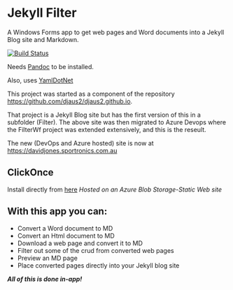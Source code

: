 # Jekyll Filter
A Windows Forms app to get web pages and Word documents into a Jekyll Blog site and Markdown. 

[![Build Status](https://dev.azure.com/SportronicsAu/JekyllFilterClickOnce/_apis/build/status/djaus2.Jekyll-Filter?branchName=master)](https://dev.azure.com/SportronicsAu/JekyllFilterClickOnce/_build/latest?definitionId=5&branchName=master)

Needs [Pandoc](http://pandoc.org) to be installed.

Also, uses [YamlDotNet](https://www.nuget.org/packages/YamlDotNet)

This project was started as a component of the repository https://github.com/djaus2/djaus2.github.io.

That project is a Jekyll Blog site but has the first version of this in a subfolder (Filter). The above site was then migrated to Azure Devops where the FilterWf project was extended extensively, and this is the reseult.

The new (DevOps and Azure hosted) site is now at https://davidjones.sportronics.com.au

## ClickOnce 
Install directly from [here](https://appz.sportronics.com.au) *Hosted on an Azure Blob Storage-Static Web site*

## With this app you can:
- Convert a Word document to MD
- Convert an Html document to MD
- Download a web page and convert it to MD
- Filter out some of the crud from converted web pages
- Preview an MD page
- Place converted pages directly into your Jekyll blog site

***All of this is done in-app!***

